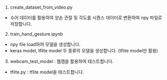 
1. create_dataset_from_video.py
- 수어 데이터를 활용하여 양손 관절 및 각도를 시퀀스 데이터로 변환하여 npy 파일로 저장합니다.

2. train_hand_gesture.ipynb
- npy file load하여 모델을 생성합니다.
- keras model, tflite model 두 종류의 모델을 생성합니다. (tflite model만 활용)

3. webcam_test_model : 웹캠을 활용하여 테스트합니다.
- tflite.py : tflite model을 테스트합니다.
